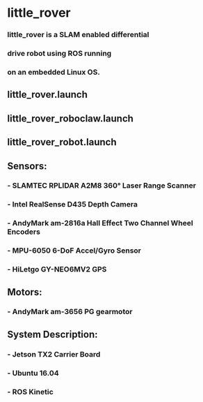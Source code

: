 # little_rover

### little_rover is a SLAM enabled differential
### drive robot using ROS running
### on an embedded Linux OS. 

## little_rover.launch

## little_rover_roboclaw.launch

## little_rover_robot.launch


## Sensors:
###	- SLAMTEC RPLIDAR A2M8 360&deg; Laser Range Scanner
###	- Intel RealSense D435 Depth Camera
###	- AndyMark am-2816a Hall Effect Two Channel Wheel Encoders
###	- MPU-6050 6-DoF Accel/Gyro Sensor
###	- HiLetgo GY-NEO6MV2 GPS 

## Motors:
###	- AndyMark am-3656 PG gearmotor

## System Description:
###	- Jetson TX2 Carrier Board
###	- Ubuntu 16.04
###	- ROS Kinetic


